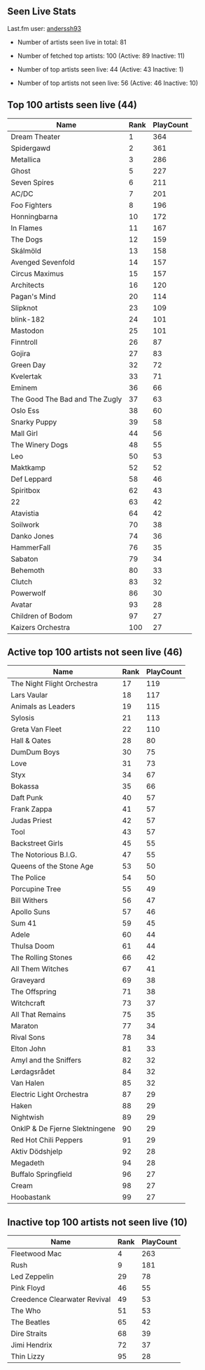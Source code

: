 ## Seen Live Stats

Last.fm user: [anderssh93](https://www.last.fm/user/anderssh93)

- Number of artists seen live in total: 81

- Number of fetched top artists: 100 (Active: 89 Inactive: 11)

- Number of top artists seen live: 44 (Active: 43 Inactive: 1)

- Number of top artists not seen live: 56 (Active: 46 Inactive: 10)

## Top 100 artists seen live (44)

Name                           | Rank | PlayCount
------------------------------ | ---- | ---------
Dream Theater                  | 1    | 364      
Spidergawd                     | 2    | 361      
Metallica                      | 3    | 286      
Ghost                          | 5    | 227      
Seven Spires                   | 6    | 211      
AC/DC                          | 7    | 201      
Foo Fighters                   | 8    | 196      
Honningbarna                   | 10   | 172      
In Flames                      | 11   | 167      
The Dogs                       | 12   | 159      
Skálmöld                       | 13   | 158      
Avenged Sevenfold              | 14   | 157      
Circus Maximus                 | 15   | 157      
Architects                     | 16   | 120      
Pagan's Mind                   | 20   | 114      
Slipknot                       | 23   | 109      
blink-182                      | 24   | 101      
Mastodon                       | 25   | 101      
Finntroll                      | 26   | 87       
Gojira                         | 27   | 83       
Green Day                      | 32   | 72       
Kvelertak                      | 33   | 71       
Eminem                         | 36   | 66       
The Good The Bad and The Zugly | 37   | 63       
Oslo Ess                       | 38   | 60       
Snarky Puppy                   | 39   | 58       
Mall Girl                      | 44   | 56       
The Winery Dogs                | 48   | 55       
Leo                            | 50   | 53       
Maktkamp                       | 52   | 52       
Def Leppard                    | 58   | 46       
Spiritbox                      | 62   | 43       
22                             | 63   | 42       
Atavistia                      | 64   | 42       
Soilwork                       | 70   | 38       
Danko Jones                    | 74   | 36       
HammerFall                     | 76   | 35       
Sabaton                        | 79   | 34       
Behemoth                       | 80   | 33       
Clutch                         | 83   | 32       
Powerwolf                      | 86   | 30       
Avatar                         | 93   | 28       
Children of Bodom              | 97   | 27       
Kaizers Orchestra              | 100  | 27       

## Active top 100 artists not seen live (46)

Name                           | Rank | PlayCount
------------------------------ | ---- | ---------
The Night Flight Orchestra     | 17   | 119      
Lars Vaular                    | 18   | 117      
Animals as Leaders             | 19   | 115      
Sylosis                        | 21   | 113      
Greta Van Fleet                | 22   | 110      
Hall & Oates                   | 28   | 80       
DumDum Boys                    | 30   | 75       
Love                           | 31   | 73       
Styx                           | 34   | 67       
Bokassa                        | 35   | 66       
Daft Punk                      | 40   | 57       
Frank Zappa                    | 41   | 57       
Judas Priest                   | 42   | 57       
Tool                           | 43   | 57       
Backstreet Girls               | 45   | 55       
The Notorious B.I.G.           | 47   | 55       
Queens of the Stone Age        | 53   | 50       
The Police                     | 54   | 50       
Porcupine Tree                 | 55   | 49       
Bill Withers                   | 56   | 47       
Apollo Suns                    | 57   | 46       
Sum 41                         | 59   | 45       
Adele                          | 60   | 44       
Thulsa Doom                    | 61   | 44       
The Rolling Stones             | 66   | 42       
All Them Witches               | 67   | 41       
Graveyard                      | 69   | 38       
The Offspring                  | 71   | 38       
Witchcraft                     | 73   | 37       
All That Remains               | 75   | 35       
Maraton                        | 77   | 34       
Rival Sons                     | 78   | 34       
Elton John                     | 81   | 33       
Amyl and the Sniffers          | 82   | 32       
Lørdagsrådet                   | 84   | 32       
Van Halen                      | 85   | 32       
Electric Light Orchestra       | 87   | 29       
Haken                          | 88   | 29       
Nightwish                      | 89   | 29       
OnklP & De Fjerne Slektningene | 90   | 29       
Red Hot Chili Peppers          | 91   | 29       
Aktiv Dödshjelp                | 92   | 28       
Megadeth                       | 94   | 28       
Buffalo Springfield            | 96   | 27       
Cream                          | 98   | 27       
Hoobastank                     | 99   | 27       

## Inactive top 100 artists not seen live (10)

Name                         | Rank | PlayCount
---------------------------- | ---- | ---------
Fleetwood Mac                | 4    | 263      
Rush                         | 9    | 181      
Led Zeppelin                 | 29   | 78       
Pink Floyd                   | 46   | 55       
Creedence Clearwater Revival | 49   | 53       
The Who                      | 51   | 53       
The Beatles                  | 65   | 42       
Dire Straits                 | 68   | 39       
Jimi Hendrix                 | 72   | 37       
Thin Lizzy                   | 95   | 28       
